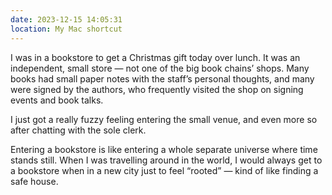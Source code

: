 ```yaml
---
date: 2023-12-15 14:05:31
location: My Mac shortcut
---
```

I was in a bookstore to get a Christmas gift today over lunch. It was an independent, small store — not one of the big book chains’ shops. Many books had small paper notes with the staff’s personal thoughts, and many were signed by the authors, who frequently visited the shop on signing events and book talks.

I just got a really fuzzy feeling entering the small venue, and even more so after chatting with the sole clerk.

Entering a bookstore is like entering a whole separate universe where time stands still. When I was travelling around in the world, I would always get to a bookstore when in a new city just to feel “rooted” — kind of like finding a safe house.
